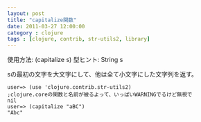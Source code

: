 ```yaml
---
layout: post
title: "capitalize関数"
date: 2011-03-27 12:00:00
category : clojure
tags : [clojure, contrib, str-utils2, library]
---
```

使用方法: (capitalize s)
型ヒント: String s

sの最初の文字を大文字にして、他は全て小文字にした文字列を返す。

<!-- more -->

	user=> (use 'clojure.contrib.str-utils2)
	;clojure.coreの関数と名前が被るよって、いっぱいWARNINGでるけど無視で
	nil
	user=> (capitalize "aBC")
	"Abc"
